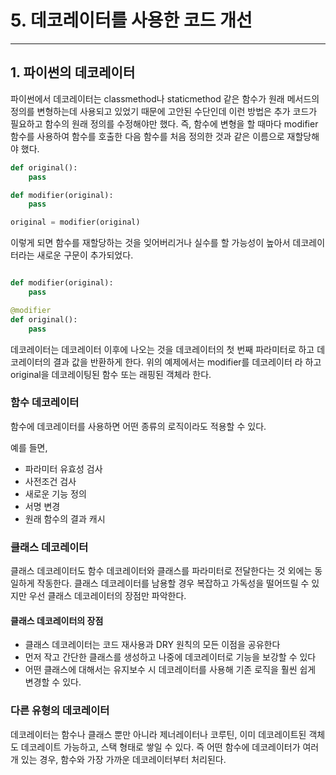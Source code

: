 # 5. 데코레이터를 사용한 코드 개선

---

## 1. 파이썬의 데코레이터

파이썬에서 데코레이터는 classmethod나 staticmethod 같은 함수가 원래 메서드의 정의를 변형하는데 사용되고 있었기 때문에 고안된 수단인데 이런 방법은
추가 코드가 필요하고 함수의 원래 정의를 수정해야만 했다. 즉, 함수에 변형을 할 때마다 modifier 함수를 사용하여 함수를 호출한 다음 함수를 처음 정의한 것과
같은 이름으로 재할당해야 했다.

```python
def original():
    pass

def modifier(original):
    pass

original = modifier(original)
```

이렇게 되면 함수를 재할당하는 것을 잊어버리거나 실수를 할 가능성이 높아서 데코레이터라는 새로운 구문이 추가되었다.

```python

def modifier(original):
    pass

@modifier
def original():
    pass
```

데코레이터는 데코레이터 이후에 나오는 것을 데코레이터의 첫 번째 파라미터로 하고 데코레이터의 결과 값을 반환하게 한다. 위의 예제에서는 modifier를 데코레이터
라 하고 original을 데코레이팅된 함수 또는 래핑된 객체라 한다.

### 함수 데코레이터

함수에 데코레이터를 사용하면 어떤 종류의 로직이라도 적용할 수 있다.

예를 들면,

- 파라미터 유효성 검사
- 사전조건 검사
- 새로운 기능 정의
- 서명 변경
- 원래 함수의 결과 캐시

### 클래스 데코레이터

클래스 데코레이터도 함수 데코레이터와 클래스를 파라미터로 전달한다는 것 외에는 동일하게 작동한다. 클래스 데코레이터를 남용할 경우 복잡하고 가독성을 떨어뜨릴 수
있지만 우선 클래스 데코레이터의 장점만 파악한다.

#### 클래스 데코레이터의 장점

- 클래스 데코레이터는 코드 재사용과 DRY 원칙의 모든 이점을 공유한다
- 먼저 작고 간단한 클래스를 생성하고 나중에 데코레이터로 기능을 보강할 수 있다
- 어떤 클래스에 대해서는 유지보수 시 데코레이터를 사용해 기존 로직을 훨씬 쉽게 변경할 수 있다.

### 다른 유형의 데코레이터

데코레이터는 함수나 클래스 뿐만 아니라 제너레이터나 코루틴, 이미 데코레이트된 객체도 데코레이트 가능하고, 스택 형태로 쌓일 수 있다. 
즉 어떤 함수에 데코레이터가 여러 개 있는 경우, 함수와 가장 가까운 데코레이터부터 처리된다.

